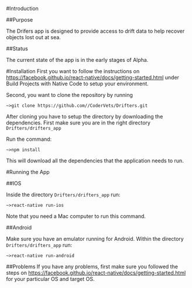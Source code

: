 #Introduction

##Purpose

The Drifers app is designed to provide access to drift data to help recover objects lost out at sea.

##Status

The current state of the app is in the early stages of Alpha.

#Installation
First you want to follow the instructions on
https://facebook.github.io/react-native/docs/getting-started.html
under Build Projects with Native Code to setup your environment.

Second, you want to clone the repository by running

```
~>git clone https://github.com//CoderVets/Drifters.git
```

After cloning you have to setup the directory by downloading the dependencies.
First make sure you are in the right directory `Drifters/drifters_app`

Run the command:

```
~>npm install
```

This will download all the dependencies that the application needs to run.

#Running the App

##IOS

Inside the directory `Drifters/drifters_app` run:

```
~>react-native run-ios
```

Note that you need a Mac computer to run this command.

##Android

Make sure you have an emulator running for Android.
Within the directory `Drifters/drifters_app` run:

```
~>react-native run-android
```

##Problems
If you have any problems, first make sure you followed the steps on
https://facebook.github.io/react-native/docs/getting-started.html
for your particular OS and target OS.